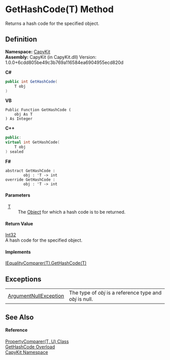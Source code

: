 # GetHashCode(T) Method


Returns a hash code for the specified object.



## Definition
**Namespace:** <a href="N_CapyKit">CapyKit</a>  
**Assembly:** CapyKit (in CapyKit.dll) Version: 1.0.0+6cdd805be49c3b769a116584ea6904955ecd820d

**C#**
``` C#
public int GetHashCode(
	T obj
)
```
**VB**
``` VB
Public Function GetHashCode ( 
	obj As T
) As Integer
```
**C++**
``` C++
public:
virtual int GetHashCode(
	T obj
) sealed
```
**F#**
``` F#
abstract GetHashCode : 
        obj : 'T -> int 
override GetHashCode : 
        obj : 'T -> int 
```



#### Parameters
<dl><dt>  <a href="T_CapyKit_PropertyComparer_2">T</a></dt><dd>The <a href="https://learn.microsoft.com/dotnet/api/system.object" target="_blank" rel="noopener noreferrer">Object</a> for which a hash code is to be returned.</dd></dl>

#### Return Value
<a href="https://learn.microsoft.com/dotnet/api/system.int32" target="_blank" rel="noopener noreferrer">Int32</a>  
A hash code for the specified object.

#### Implements
<a href="https://learn.microsoft.com/dotnet/api/system.collections.generic.iequalitycomparer-1.gethashcode" target="_blank" rel="noopener noreferrer">IEqualityComparer(T).GetHashCode(T)</a>  


## Exceptions
<table>
<tr>
<td><a href="https://learn.microsoft.com/dotnet/api/system.argumentnullexception" target="_blank" rel="noopener noreferrer">ArgumentNullException</a></td>
<td>The type of <em>obj</em> is a reference type and <em>obj</em> is null.</td></tr>
</table>

## See Also


#### Reference
<a href="T_CapyKit_PropertyComparer_2">PropertyComparer(T, U) Class</a>  
<a href="Overload_CapyKit_PropertyComparer_2_GetHashCode">GetHashCode Overload</a>  
<a href="N_CapyKit">CapyKit Namespace</a>  
